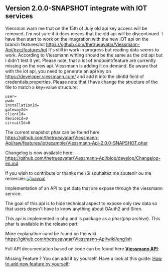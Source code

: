 Version 2.0.0-SNAPSHOT integrate with IOT services
--------------------------------------------------
Viessman warn me that on the 15th of July old api key access will be removed. I'm not sure if it does means that the old api will be discontinued.
I have then start to work on the integration with the new IOT api on the branch features/iot https://github.com/thetrueavatar/Viessmann-Api/tree/features/iot
It's still in work in progress but reading data seems to work. According to Viessmann writing should be the same as the old api but I didn't test it yet.
Please note, that a lot of endpoint/feature are currently missing on the new api. Viessmann is adding it on demand. 
Be aware that with  the iot api, you need to generate an api key on https://developer.viessmann.com/ and add it into the clintId field of credentials.properties. 
Please note that I have change the structure of the file to match a key=value structure:

    user=
    pwd=
    installationId=
    gatewayId=
    clientId=
    deviceId=0
    circuitId=0

The current snapshot phar can be found here https://github.com/thetrueavatar/Viessmann-Api/raw/features/iot/example/Viessmann-Api-2.0.0-SNAPSHOT.phar 

Changelog is now available here: https://github.com/thetrueavatar/Viessmann-Api/blob/develop/Changelog-en.md


If you wish to contribute or thanks me /Si souhaitez me soutenir ou me remercier:[![paypal](https://www.paypalobjects.com/fr_FR/BE/i/btn/btn_donate_LG.gif)](https://www.paypal.com/cgi-bin/webscr?cmd=_s-xclick&hosted_button_id=3DAXXVZV7PCR6)



Implementation of an API to get data that are expose through the viessmann service.

The goal of this api is to hide technical aspect to expose only raw data so that users doesn't have to know anything about OAuth2 and Siren. 

This api is implemented in php and is package as a phar(php archive). This phar is available in the release part. 

More explanation cand be found on the wiki https://github.com/thetrueavatar/Viessmann-Api/wiki/english

Full API documentation based on code can be found here [**Viessmann API**](https://htmlpreview.github.io/?https://raw.githubusercontent.com/thetrueavatar/Viessmann-Api/develop/docs/classes/Viessmann.API.ViessmannAPI.html):

Missing Feature ? You can add it by yourself. Have a look at this guide:
[How to add new feature by yourself](https://github.com/thetrueavatar/Viessmann-Api/wiki/How-to-add-you-own-feature-to-the-api):
